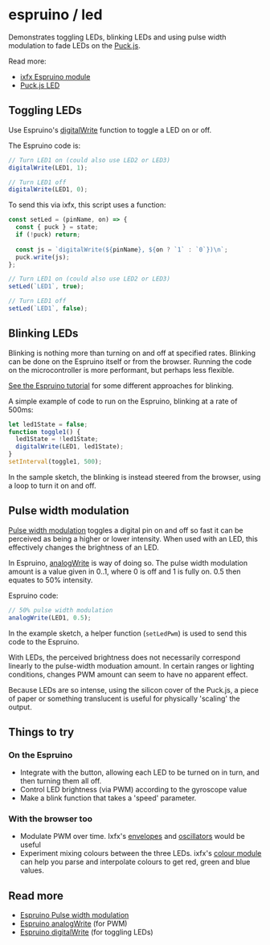 # espruino / led

Demonstrates toggling LEDs, blinking LEDs and using pulse width modulation to fade LEDs on the [Puck.js](https://www.espruino.com/Puck.js).

Read more:
* [ixfx Espruino module](https://api.ixfx.fun/modules/Io.Espruino.html)
* [Puck.js LED](https://www.espruino.com/Puck.js#leds)



## Toggling LEDs

Use Espruino's [digitalWrite](https://www.espruino.com/Reference#l__global_digitalWrite) function to toggle a LED on or off.

The Espruino code is:
```js
// Turn LED1 on (could also use LED2 or LED3)
digitalWrite(LED1, 1);

// Turn LED1 off
digitalWrite(LED1, 0);
```

To send this via ixfx, this script uses a function:

```js
const setLed = (pinName, on) => {
  const { puck } = state;
  if (!puck) return;
 
  const js = `digitalWrite(${pinName}, ${on ? `1` : `0`})\n`;
  puck.write(js);
};

// Turn LED1 on (could also use LED2 or LED3)
setLed(`LED1`, true);

// Turn LED1 off
setLed(`LED1`, false);
```

## Blinking LEDs

Blinking is nothing more than turning on and off at specified rates. Blinking can be done on the Espruino itself or from the browser. Running the code on the microcontroller is more performant, but perhaps less flexible.

[See the Espruino tutorial](https://www.espruino.com/Flashing+Lights) for some different approaches for blinking.

A simple example of code to run on the Espruino, blinking at a rate of 500ms:

```js
let led1State = false;
function toggle1() {
  led1State = !led1State;
  digitalWrite(LED1, led1State);
}
setInterval(toggle1, 500);
```

In the sample sketch, the blinking is instead steered from the browser, using a loop to turn it on and off.

## Pulse width modulation

[Pulse width modulation](https://www.espruino.com/PWM) toggles a digital pin on and off so fast it can be perceived as being a higher or lower intensity. When used with an LED, this effectively changes the brightness of an LED.

In Espruino, [analogWrite](https://www.espruino.com/Reference#l__global_analogWrite) is way of doing so. The pulse width modulation amount is a value given in 0..1, where 0 is off and 1 is fully on. 0.5 then equates to 50% intensity.

Espruino code:
```js
// 50% pulse width modulation
analogWrite(LED1, 0.5);
```

In the example sketch, a helper function (`setLedPwm`) is used to send this code to the Espruino.

With LEDs, the perceived brightness does not necessarily correspond linearly to the pulse-width moduation amount. In certain ranges or lighting conditions, changes PWM amount can seem to have no apparent effect.

Because LEDs are so intense, using the silicon cover of the Puck.js, a piece of paper or something translucent is useful for physically 'scaling' the output.

## Things to try

### On the Espruino

* Integrate with the button, allowing each LED to be turned on in turn, and then turning them all off.
* Control LED brightness (via PWM) according to the gyroscope value
* Make a blink function that takes a 'speed' parameter.

### With the browser too

* Modulate PWM over time. Ixfx's [envelopes](https://ixfx.fun/modulation/envelope/) and [oscillators](https://ixfx.fun/modulation/oscillator/) would be useful
* Experiment mixing colours between the three LEDs. ixfx's [colour module](https://ixfx.fun/types/colour/#parsing) can help you parse and interpolate colours to get red, green and blue values.

## Read more

* [Espruino Pulse width modulation](https://www.espruino.com/PWM)
* [Espruino analogWrite](https://www.espruino.com/Reference#l__global_analogWrite) (for PWM)
* [Espruino digitalWrite](https://www.espruino.com/Reference#l__global_digitalWrite) (for toggling LEDs)
